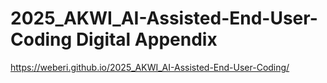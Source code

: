 # 2025_AKWI_AI-Assisted-End-User-Coding Digital Appendix

https://weberi.github.io/2025_AKWI_AI-Assisted-End-User-Coding/



